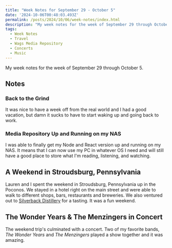 ```yaml
---
title: "Week Notes for September 29 - October 5"
date: '2024-10-06T00:48:03.493Z'
permalink: /posts/2024/10/06/week-notes/index.html
description: "My week notes for the week of September 29 through October 5."
tags:
  - Week Notes
  - Travel
  - Wags Media Repository
  - Concerts
  - Music
---
```


My week notes for the week of September 29 through October 5.
<!-- excerpt -->

## Notes

### Back to the Grind

It was nice to have a week off from the real world and I had a good vacation, but damn it sucks to have to start waking up and going back to work.

### Media Repository Up and Running on my NAS

I was able to finally get my Node and React version up and running on my NAS. It means that I can now use my PC in whatever OS I need and will still have a good place to store what I'm reading, listening, and watching.

## A Weekend in Stroudsburg, Pennsylvania

Lauren and I spent the weekend in Stroudsburg, Pennsylvania up in the Poconos. We stayed in a hotel right on the main street and were able to walk to different shops, bars, restaurants and breweries. We also ventured out to [Silverback Distillery](https://www.sbdistillery.com) for a tasting. It was a fun weekend.

## The Wonder Years & The Menzingers in Concert

The weekend trip's culminated with a concert. Two of my favorite bands, *The Wonder Years* and *The Menzingers* played a show together and it was amazing.